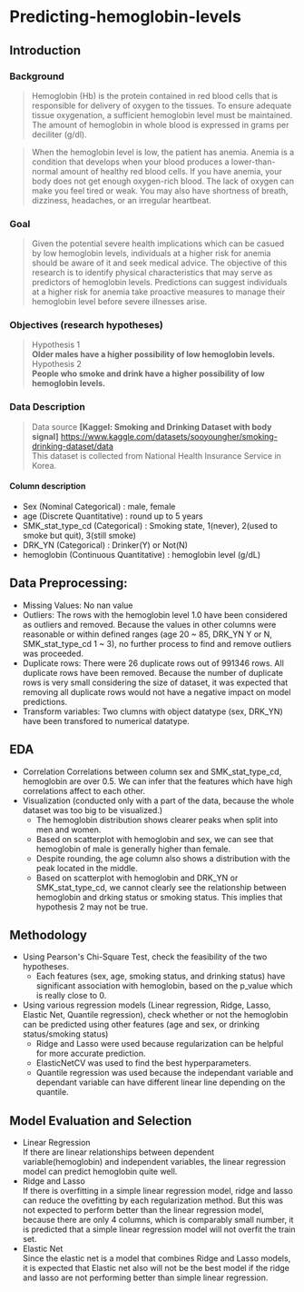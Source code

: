 # Predicting-hemoglobin-levels

## Introduction 
### Background
> Hemoglobin (Hb) is the protein contained in red blood cells that is responsible for delivery of oxygen to the tissues. To ensure adequate tissue oxygenation, a sufficient hemoglobin level must be maintained. The amount of hemoglobin in whole blood is expressed in grams per deciliter (g/dl).  
  
> When the hemoglobin level is low, the patient has anemia. 
Anemia is a condition that develops when your blood produces a lower-than-normal amount of healthy red blood cells. If you have anemia, your body does not get enough oxygen-rich blood. The lack of oxygen can make you feel tired or weak. You may also have shortness of breath, dizziness, headaches, or an irregular heartbeat. 

### Goal
> Given the potential severe health implications which can be casued by  low hemoglobin levels, individuals at a higher risk for anemia should be aware of it and seek medical advice. The objective of this research is to identify physical characteristics that may serve as predictors of hemoglobin levels. Predictions can suggest individuals at a higher risk for anemia take proactive measures to manage their hemoglobin level before severe illnesses arise.

### Objectives (research hypotheses)
> Hypothesis 1  
**Older males have a higher possibility of low hemoglobin levels.**
> Hypothesis 2  
  **People who smoke and drink have a higher possibility of low hemoglobin levels.**

### Data Description 
> Data source
**[Kaggel: Smoking and Drinking Dataset with body signal]** https://www.kaggle.com/datasets/sooyoungher/smoking-drinking-dataset/data  
This dataset is collected from National Health Insurance Service in Korea.  

#### Column description
- Sex (Nominal Categorical) : male, female
- age (Discrete Quantitative) : round up to 5 years
- SMK_stat_type_cd (Categorical) : Smoking state, 1(never), 2(used to smoke but quit), 3(still smoke)
- DRK_YN (Categorical) : Drinker(Y) or Not(N)
- hemoglobin (Continuous Quantitative) : hemoglobin level (g/dL)

## Data Preprocessing:
- Missing Values: No nan value  
- Outliers: The rows with the hemoglobin level 1.0 have been considered as outliers and removed. 
Because the values in other columns were reasonable or within defined ranges (age 20 ~ 85, DRK_YN Y or N, SMK_stat_type_cd 1 ~ 3), 
no further process to find and remove outliers was proceeded.    
- Duplicate rows: There were 26 duplicate rows out of 991346 rows. All duplicate rows have been removed. 
Because the number of duplicate rows is very small considering the size of dataset, 
it was expected that removing all duplicate rows would not have a negative impact on model predictions.  
- Transform variables: Two clumns with object datatype (sex, DRK_YN) have been transfored to numerical datatype.  

## EDA
- Correlation
Correlations between column sex and SMK_stat_type_cd, hemoglobin are over 0.5. We can infer that the features which have high correlations affect to each other.
- Visualization (conducted only with a part of the data, because the whole dataset was too big to be visualized.)
    - The hemoglobin distribution shows clearer peaks when split into men and women.
    - Based on scatterplot with hemoglobin and sex, we can see that hemoglobin of male is generally higher than female.
    - Despite rounding, the age column also shows a distribution with the peak located in the middle.
    - Based on scatterplot with hemoglobin and DRK_YN or SMK_stat_type_cd, we cannot clearly see the relationship between hemoglobin and drking status or smoking status. 
This implies that hypothesis 2 may not be true.

## Methodology 
- Using Pearson's Chi-Square Test, check the feasibility of the two hypotheses.
    - Each features (sex, age, smoking status, and drinking status) have significant association with hemoglobin, based on the p_value which is really close to 0.
- Using various regression models (Linear regression, Ridge, Lasso, Elastic Net, Quantile regression), check whether or not the hemoglobin can be predicted using other features (age and sex, or drinking status/smoking status)
    - Ridge and Lasso were used because regularization can be helpful for more accurate prediction.
    - ElasticNetCV was used to find the best hyperparameters.
    - Quantile regression was used because the independant variable and dependant variable can have different linear line depending on the quantile.
 
## Model Evaluation and Selection 
- Linear Regression  
If there are linear relationships between dependent variable(hemoglobin) and independent variables, the linear regression model can predict hemoglobin quite well.  
- Ridge and Lasso  
If there is overfitting in a simple linear regression model, ridge and lasso can reduce the ovefitting by each regularization method. 
But this was not expected to perform better than the linear regression model, because there are only 4 columns, which is comparably small number, 
it is predicted that a simple linear regression model will not overfit the train set.
- Elastic Net  
Since the elastic net is a model that combines Ridge and Lasso models, it is expected that Elastic net also will not be the best model 
if the ridge and lasso are not performing better than simple linear regression. 
